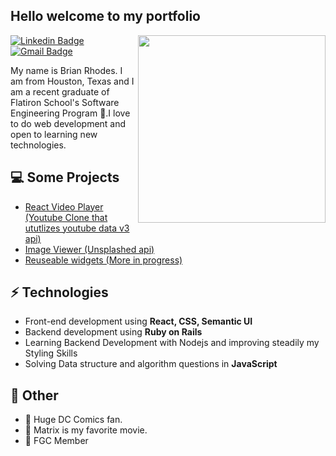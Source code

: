 <h2> Hello welcome to my portfolio</h2>

<img align='right' src='https://i.imgur.com/IV9nxG3.jpg' width='300"'>

[![Linkedin Badge](https://img.shields.io/badge/-Linkedin-blue?style=flat-square&logo=Linkedin&logoColor=white&link=https://www.linkedin.com/in/suyash-srivastava-458b0117)](https://www.linkedin.com/in/brian-rhodes-98640620b/) 
[![Gmail Badge](https://img.shields.io/badge/-Gmail-Red?style=flat-square&logo=Gmail&logoColor=white&link=mailto:brianr4548@gmail.com)](mailto:brianr4548@gmail.com)

My name is Brian Rhodes. I am from Houston, Texas and I am a recent graduate of Flatiron School's Software Engineering Program 🏫.I love to do web development and open to learning new technologies.

## 💻 Some Projects
* [React Video Player (Youtube Clone that ututlizes youtube data v3 api)](https://video-player-rmnb8owyc-brian4548.vercel.app/)
* [Image Viewer (Unsplashed api)](https://images-khss97b8y-brian4548.vercel.app/)
* [Reuseable widgets (More in progress)](https://widgets-ab1jcr526-brian4548.vercel.app/)

## ⚡ Technologies 
- Front-end development using **React, CSS, Semantic UI**
- Backend development using **Ruby on Rails**
- Learning Backend Development with Nodejs and improving steadily my Styling Skills
- Solving Data structure and algorithm questions in **JavaScript**

## 👋 Other 
- 💎 Huge DC Comics fan.
- 💎 Matrix is my favorite movie.
- 💎 FGC Member

